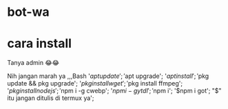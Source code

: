 # bot-wa
# cara install
Tanya admin 
😂😂









Nih jangan marah ya
,,,Bash
'$apt update';
'$apt upgrade';
'$apt install';
'$pkg update && pkg upgrade';
'$pkg install wget';
'$pkg install ffmpeg';
'$pkg install nodejs';
'$npm i -g cwebp';
'$npm i -g ytdl';
'$npm i';
'$npm i got';
"$" itu jangan ditulis di termux ya';

